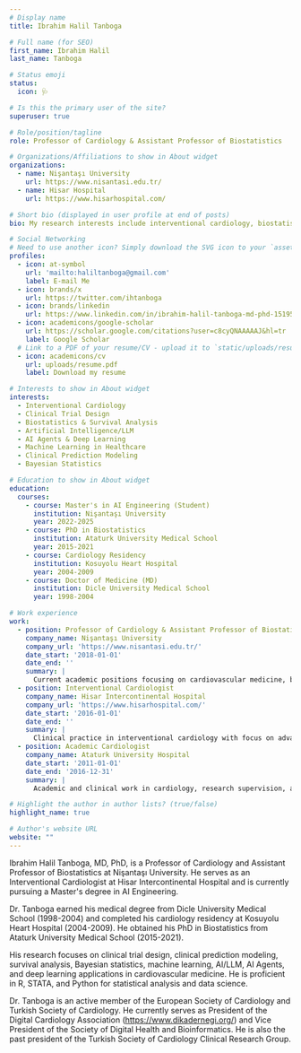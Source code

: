 ```yaml
---
# Display name
title: Ibrahim Halil Tanboga

# Full name (for SEO)
first_name: Ibrahim Halil
last_name: Tanboga

# Status emoji
status:
  icon: 🩺

# Is this the primary user of the site?
superuser: true

# Role/position/tagline
role: Professor of Cardiology & Assistant Professor of Biostatistics

# Organizations/Affiliations to show in About widget
organizations:
  - name: Nişantaşı University
    url: https://www.nisantasi.edu.tr/
  - name: Hisar Hospital
    url: https://www.hisarhospital.com/

# Short bio (displayed in user profile at end of posts)
bio: My research interests include interventional cardiology, biostatistics, artificial intelligence, AI/LLM, AI Agents, deep learning, and machine learning applications in healthcare.

# Social Networking
# Need to use another icon? Simply download the SVG icon to your `assets/media/icons/` folder.
profiles:
  - icon: at-symbol
    url: 'mailto:haliltanboga@gmail.com'
    label: E-mail Me
  - icon: brands/x
    url: https://twitter.com/ihtanboga
  - icon: brands/linkedin
    url: https://www.linkedin.com/in/ibrahim-halil-tanboga-md-phd-151950240/
  - icon: academicons/google-scholar
    url: https://scholar.google.com/citations?user=c8cyQNAAAAAJ&hl=tr
    label: Google Scholar
  # Link to a PDF of your resume/CV - upload it to `static/uploads/resume.pdf`
  - icon: academicons/cv
    url: uploads/resume.pdf
    label: Download my resume

# Interests to show in About widget
interests:
  - Interventional Cardiology
  - Clinical Trial Design
  - Biostatistics & Survival Analysis
  - Artificial Intelligence/LLM
  - AI Agents & Deep Learning
  - Machine Learning in Healthcare
  - Clinical Prediction Modeling
  - Bayesian Statistics

# Education to show in About widget
education:
  courses:
    - course: Master's in AI Engineering (Student)
      institution: Nişantaşı University
      year: 2022-2025
    - course: PhD in Biostatistics
      institution: Ataturk University Medical School
      year: 2015-2021
    - course: Cardiology Residency
      institution: Kosuyolu Heart Hospital
      year: 2004-2009
    - course: Doctor of Medicine (MD)
      institution: Dicle University Medical School
      year: 1998-2004

# Work experience
work:
  - position: Professor of Cardiology & Assistant Professor of Biostatistics
    company_name: Nişantaşı University
    company_url: 'https://www.nisantasi.edu.tr/'
    date_start: '2018-01-01'
    date_end: ''
    summary: |
      Current academic positions focusing on cardiovascular medicine, biostatistics research, and AI applications in healthcare.
  - position: Interventional Cardiologist
    company_name: Hisar Intercontinental Hospital
    company_url: 'https://www.hisarhospital.com/'
    date_start: '2016-01-01'
    date_end: ''
    summary: |
      Clinical practice in interventional cardiology with focus on advanced cardiac procedures and patient care.
  - position: Academic Cardiologist
    company_name: Ataturk University Hospital
    date_start: '2011-01-01'
    date_end: '2016-12-31'
    summary: |
      Academic and clinical work in cardiology, research supervision, and medical education.

# Highlight the author in author lists? (true/false)
highlight_name: true

# Author's website URL
website: ""
---
```


Ibrahim Halil Tanboga, MD, PhD, is a Professor of Cardiology and Assistant Professor of Biostatistics at Nişantaşı University. 
He serves as an Interventional Cardiologist at Hisar Intercontinental Hospital and is currently pursuing a Master's degree in AI Engineering. 

Dr. Tanboga earned his medical degree from Dicle University Medical School (1998-2004) and completed his cardiology residency 
at Kosuyolu Heart Hospital (2004-2009). He obtained his PhD in Biostatistics from Ataturk University Medical School (2015-2021).

His research focuses on clinical trial design, clinical prediction modeling, survival analysis, Bayesian statistics, machine learning, 
AI/LLM, AI Agents, and deep learning applications in cardiovascular medicine. He is proficient in R, STATA, and Python for 
statistical analysis and data science.

Dr. Tanboga is an active member of the European Society of Cardiology and Turkish Society of Cardiology. He currently serves as President 
of the Digital Cardiology Association (https://www.dikadernegi.org/) and Vice President of the Society of Digital Health and Bioinformatics. 
He is also the past president of the Turkish Society of Cardiology Clinical Research Group.
